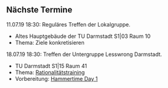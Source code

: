 ## Nächste Termine

11.07.19 18:30: Reguläres Treffen der Lokalgruppe.

 * Altes Hauptgebäude der TU Darmstadt S1|03 Raum 10
 * Thema: Ziele konkretisieren


18.07.19 18:30:
Treffen der Untergruppe Lesswrong Darmstadt.

 * TU Darmstadt S1|15 Raum 41
 * Thema: [Rationalitätstraining](https://www.lesswrong.com/s/qRxTKm7DAftSuTGvj/p/ESnzpoCJrAfwAzpMB)
 * Vorbereitung: [Hammertime Day 1](https://www.lesswrong.com/s/qRxTKm7DAftSuTGvj/p/rFjhz5Ks685xHbMXW)
